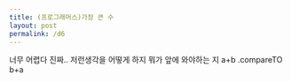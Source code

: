 ```yaml
---
title: (프로그래머스)가장 큰 수
layout: post
permalink: /d6
---
```


너무 어렵다 진짜..
저런생각을 어떻게 하지
뭐가 앞에 와야하는 지
a+b .compareTO b+a